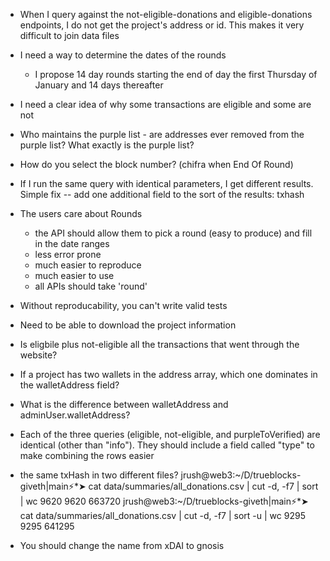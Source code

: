 - When I query against the not-eligible-donations and eligible-donations endpoints, I do not get the project's address or id. This makes it very difficult to join data files

- I need a way to determine the dates of the rounds
  - I propose 14 day rounds starting the end of day the first Thursday of January and 14 days thereafter

- I need a clear idea of why some transactions are eligible and some are not

- Who maintains the purple list - are addresses ever removed from the purple list? What exactly is the purple list?

- How do you select the block number? (chifra when End Of Round)

- If I run the same query with identical parameters, I get different results. Simple fix -- add one additional field to the sort of the results: txhash

- The users care about Rounds
  - the API should allow them to pick a round (easy to produce) and fill in the date ranges 
  - less error prone
  - much easier to reproduce
  - much easier to use
  - all APIs should take 'round'

- Without reproducability, you can't write valid tests

- Need to be able to download the project information

- Is eligbile plus not-eligible all the transactions that went through the website?

- If a project has two wallets in the address array, which one dominates in the walletAddress field?

- What is the difference between walletAddress and adminUser.walletAddress?

- Each of the three queries (eligible, not-eligible, and purpleToVerified) are identical (other than "info"). They should include a field called "type" to make combining the rows easier

- the same txHash in two different files?
jrush@web3:~/D/trueblocks-giveth|main⚡*➤ cat data/summaries/all_donations.csv | cut -d, -f7 | sort | wc
    9620    9620  663720
jrush@web3:~/D/trueblocks-giveth|main⚡*➤ cat data/summaries/all_donations.csv | cut -d, -f7 | sort -u | wc
    9295    9295  641295

- You should change the name from xDAI to gnosis
